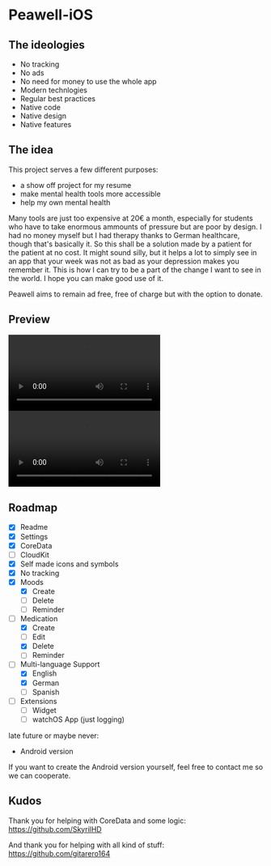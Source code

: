 # Peawell-iOS

## The ideologies
* No tracking
* No ads
* No need for money to use the whole app
* Modern technlogies
* Regular best practices
* Native code
* Native design
* Native features

## The idea
This project serves a few different purposes:
* a show off project for my resume
* make mental health tools more accessible
* help my own mental health

Many tools are just too expensive at 20€ a month, especially for students who have to take enormous ammounts of pressure but are poor by design. I had no money myself but I had therapy thanks to German healthcare, though that's basically it. So this shall be a solution made by a patient for the patient at no cost. It might sound silly, but it helps a lot to simply see in an app that your week was not as bad as your depression makes you remember it.
This is how I can try to be a part of the change I want to see in the world. I hope you can make good use of it.

Peawell aims to remain ad free, free of charge but with the option to donate.


## Preview

![working App](./Resources/PeawellDemo.mov)
![iOS native settings](./Resources/PeawelliOSSettings.mov)


## Roadmap

- [x] Readme
- [x] Settings
- [x] CoreData
- [ ] CloudKit
- [x] Self made icons and symbols
- [x] No tracking
- [x] Moods
    - [x] Create
    - [ ] Delete
    - [ ] Reminder
- [ ] Medication
    - [x] Create
    - [ ] Edit
    - [x] Delete
    - [ ] Reminder
- [ ] Multi-language Support
    - [x] English
    - [x] German
    - [ ] Spanish
- [ ] Extensions
    - [ ] Widget
    - [ ] watchOS App (just logging)

late future or maybe never:
- Android version

If you want to create the Android version yourself, feel free to contact me so we can cooperate. 


## Kudos

Thank you for helping with CoreData and some logic:
https://github.com/SkyrilHD

And thank you for helping with all kind of stuff:
https://github.com/gitarero164
